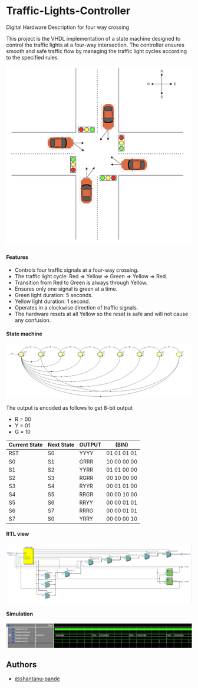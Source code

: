 
# Traffic-Lights-Controller

Digital Hardware Description for four way crossing 

This project is the VHDL implementation of a state machine designed to control the traffic lights at a four-way intersection. The controller ensures smooth and safe traffic flow by managing the traffic light cycles according to the specified rules.

![four-way-intersection-image](https://github.com/shantanu-pande/Traffic-Lights-Controller/blob/main/images/Screenshot_3.png?raw=true)

#### Features

-  Controls four traffic signals at a four-way crossing.
-    The traffic light cycle: Red ⇒ Yellow ⇒ Green ⇒ Yellow ⇒ Red.
-   Transition from Red to Green is always through Yellow.
-    Ensures only one signal is green at a time.
-    Green light duration: 5 seconds.
-    Yellow light duration: 1 second.
-    Operates in a clockwise direction of traffic signals.
-   The hardware resets at all Yellow so the reset is safe and will not cause any confusion.
#### State machine

![state-machine](https://github.com/shantanu-pande/Traffic-Lights-Controller/blob/main/images/Screenshot_2.png?raw=true)

 The output is encoded as follows to get 8-bit output 
- R = 00
- Y = 01
- G = 10

| Current State | Next State | OUTPUT | (BIN) |
| ---   | --- | --- | --- |
| RST   | S0 | YYYY | 01 01 01 01 |
| S0	| S1 | GRRR | 10 00 00 00 |
| S1	| S2 | YYRR | 01 01 00 00 |
| S2	| S3 | RGRR | 00 10 00 00 |
| S3	| S4 | RYYR | 00 01 01 00 |
| S4	| S5 | RRGR | 00 00 10 00 |
| S5	| S6 | RRYY | 00 00 01 01 |
| S6	| S7 | RRRG | 00 00 01 01 |
| S7	| S0 | YRRY | 00 00 00 10 |

#### RTL view

![rtl-view](https://github.com/shantanu-pande/Traffic-Lights-Controller/blob/main/images/Screenshot_1.png?raw=true)

#### Simulation

![rtl-view](https://github.com/shantanu-pande/Traffic-Lights-Controller/blob/main/images/Screenshot_0.png?raw=true)
## Authors

- [@shantanu-pande](https://www.github.com/shantanu-pande)


